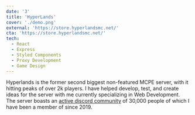 ```yaml
---
date: '3'
title: 'HyperLands'
cover: './demo.png'
external: 'https://store.hyperlandsmc.net/'
cta: 'https://store.hyperlandsmc.net/'
tech:
  - React
  - Express
  - Styled Components
  - Proxy Development
  - Game Design
---
```


Hyperlands is the former second biggest non-featured MCPE server, with it hitting peaks of over 2k players. I have helped develop, test, and create ideas for the server with me currently specializing in Web Development. The server boasts an [active discord community](discord.gg/hyperlands) of 30,000 people of which I have been a member of since 2019.
